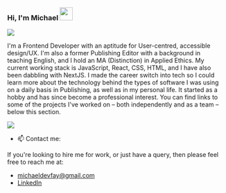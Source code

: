 ### Hi, I'm Michael <img src="https://raw.githubusercontent.com/iampavangandhi/iampavangandhi/master/gifs/Hi.gif" width="30px" style="max-width:100%;">

![](https://user-images.githubusercontent.com/23028288/122447742-f4ddf700-cf9b-11eb-811d-61dabb2fcb23.png)

I'm a Frontend Developer with an aptitude for User-centred, accessible design/UX. I'm also a former Publishing Editor with a background in teaching English, and I hold an MA (Distinction) in Applied Ethics. My current working stack is JavaScript, React, CSS, HTML, and I have also been dabbling with NextJS. I made the career switch into tech so I could learn more about the technology behind the types of software I was using on a daily basis in Publishing, as well as in my personal life. It started as a hobby and has since become a professional interest. You can find links to some of the projects I've worked on – both independently and as a team – below this section.

![](https://media.giphy.com/media/xT9IgzoKnwFNmISR8I/giphy.gif)

- 📫  Contact me:

If you're looking to hire me for work, or just have a query, then please feel free to reach me at: 
- michaeldevfay@gmail.com
- [LinkedIn](https://www.linkedin.com/in/michael-devlin-/)
